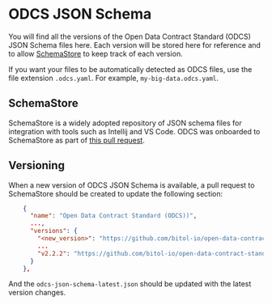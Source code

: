 # ODCS JSON Schema

You will find all the versions of the Open Data Contract Standard (ODCS) JSON Schema files here. Each version will be 
stored here for reference and to allow [SchemaStore](https://github.com/SchemaStore/schemastore) to keep track of each
version.

If you want your files to be automatically detected as ODCS files, use the file extension `.odcs.yaml`. For example,
`my-big-data.odcs.yaml`.

## SchemaStore

SchemaStore is a widely adopted repository of JSON schema files for integration with tools such as Intellij and VS Code.
ODCS was onboarded to SchemaStore as part of [this pull request](https://github.com/SchemaStore/schemastore/pull/3868).

## Versioning

When a new version of ODCS JSON Schema is available, a pull request to SchemaStore should be created to update the 
following section:

```json
    {
      "name": "Open Data Contract Standard (ODCS))",
      ...,
      "versions": {
        "<new_version>": "https://github.com/bitol-io/open-data-contract-standard/blob/main/schema/odcs-json-schema-<new_version>.json",
        ...
        "v2.2.2": "https://github.com/bitol-io/open-data-contract-standard/blob/main/schema/odcs-json-schema-v2.2.2.json"
      }
    },
```

And the `odcs-json-schema-latest.json` should be updated with the latest version changes.
